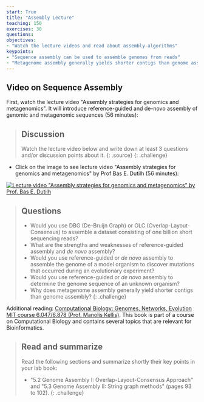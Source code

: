 ```yaml
---
start: True
title: "Assembly Lecture"
teaching: 150
exercises: 30
questions:
objectives:
- "Watch the lecture videos and read about assembly algorithms"
keypoints:
- "Sequence assembly can be used to assemble genomes from reads"
- "Metagenome assembly generally yields shorter contigs than genome assembly"
---
```


## Video on Sequence Assembly

First, watch the lecture video "Assembly strategies for genomics and metagenomics". It will introduce reference-guided and de-novo assembly of genomic and metagenomic sequences (56 minutes):

> ## Discussion
> Watch the lecture video below and write down at least 3 questions and/or discussion points about it.
> {: .source}
{: .challenge}

- Click on the image to see lecture video "Assembly strategies for genomics and metagenomics" by Prof Bas E. Dutilh (56 minutes):

[![Lecture video "Assembly strategies for genomics and metagenomics" by Prof. Bas E. Dutilh](https://img.youtube.com/vi/mHmMbPxKmn0/0.jpg)](https://www.youtube.com/watch?v=mHmMbPxKmn0)  

> ## Questions
> - Would you use DBG (De-Bruijn Graph) or OLC (Overlap-Layout-Consensus) to assemble a dataset consisting of one billion short sequencing reads?
> - What are the strengths and weaknesses of reference-guided assembly and *de novo* assembly?
> - Would you use reference-guided or *de novo* assembly to assemble the genome of a model organism to discover mutations that occurred during an evolutionary experiment?
> - Would you use reference-guided or *de novo* assembly to determine the genome sequence of an unknown organism?
> - Why does metagenome assembly generally yield shorter contigs than genome assembly?
{: .challenge}

Additional reading: [Computational Biology: Genomes, Networks, Evolution MIT course 6.047/6.878 (Prof. Manolis Kellis)](https://ocw.mit.edu/ans7870/6/6.047/f15/MIT6_047F15_Compiled.pdf). This book is part of a course on Computational Biology and contains several topics that are relevant for Bioinformatics.

> ## Read and summarize
> Read the following sections and summarize shortly their key points in your lab book:
> - "5.2 Genome Assembly I: Overlap-Layout-Consensus Approach" and "5.3 Genome Assembly II: String graph methods" (pages 93 to 102).
{: .challenge}

